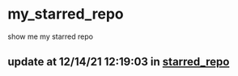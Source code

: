 # my_starred_repo
show me my starred repo

update at 12/14/21 12:19:03 in [starred_repo](./index.html)
---

